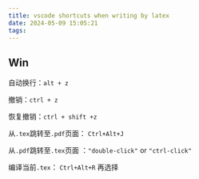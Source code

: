 ```yaml
---
title: vscode shortcuts when writing by latex
date: 2024-05-09 15:05:21
tags:
---
```




## Win

自动换行：`alt + z`

撤销：`ctrl + z`

恢复撤销：`ctrl + shift +z`

从`.tex`跳转至`.pdf`页面： `Ctrl+Alt+J`

从`.pdf`跳转至`.tex`页面 ：`"double-click"` or `"ctrl-click"`

编译当前`.tex`：  `Ctrl+Alt+R` 再选择

